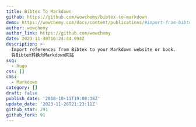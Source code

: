 ```yaml
---
title: Bibtex To Markdown
github: https://github.com/wowchemy/bibtex-to-markdown
demo: https://wowchemy.com/docs/content/publications/#import-from-bibtex
author: wowchemy
author_link: https://github.com/wowchemy
date: 2023-11-30T16:24:44.094Z
description: >-
  Import references from Bibtex to your Markdown website or book.
  将Bibtex转换为Markdown网站
ssg:
  - Hugo
css: []
cms:
  - Markdown
category: []
draft: false
publish_date: '2018-10-11T19:08:38Z'
update_date: '2023-11-26T21:23:11Z'
github_star: 291
github_fork: 91
---
```

